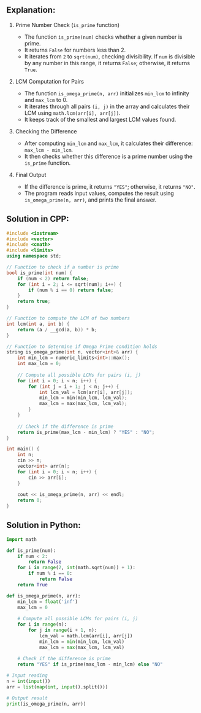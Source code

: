 ## Explanation:
1. Prime Number Check (`is_prime` function) 
   - The function `is_prime(num)` checks whether a given number is prime.  
   - It returns `False` for numbers less than 2.  
   - It iterates from `2` to `sqrt(num)`, checking divisibility. If `num` is divisible by any number in this range, it returns `False`; otherwise, it returns `True`.  

2. LCM Computation for Pairs
   - The function `is_omega_prime(n, arr)` initializes `min_lcm` to infinity and `max_lcm` to 0.  
   - It iterates through all pairs `(i, j)` in the array and calculates their LCM using `math.lcm(arr[i], arr[j])`.  
   - It keeps track of the smallest and largest LCM values found.  

3. Checking the Difference 
   - After computing `min_lcm` and `max_lcm`, it calculates their difference: `max_lcm - min_lcm`.  
   - It then checks whether this difference is a prime number using the `is_prime` function.  

4. Final Output 
   - If the difference is prime, it returns `"YES"`; otherwise, it returns `"NO"`.  
   - The program reads input values, computes the result using `is_omega_prime(n, arr)`, and prints the final answer.



## Solution in CPP:

```cpp
#include <iostream>
#include <vector>
#include <cmath>
#include <limits>
using namespace std;

// Function to check if a number is prime
bool is_prime(int num) {
    if (num < 2) return false;
    for (int i = 2; i <= sqrt(num); i++) {
        if (num % i == 0) return false;
    }
    return true;
}

// Function to compute the LCM of two numbers
int lcm(int a, int b) {
    return (a / __gcd(a, b)) * b;
}

// Function to determine if Omega Prime condition holds
string is_omega_prime(int n, vector<int>& arr) {
    int min_lcm = numeric_limits<int>::max();
    int max_lcm = 0;
    
    // Compute all possible LCMs for pairs (i, j)
    for (int i = 0; i < n; i++) {
        for (int j = i + 1; j < n; j++) {
            int lcm_val = lcm(arr[i], arr[j]);
            min_lcm = min(min_lcm, lcm_val);
            max_lcm = max(max_lcm, lcm_val);
        }
    }
    
    // Check if the difference is prime
    return is_prime(max_lcm - min_lcm) ? "YES" : "NO";
}

int main() {
    int n;
    cin >> n;
    vector<int> arr(n);
    for (int i = 0; i < n; i++) {
        cin >> arr[i];
    }
    
    cout << is_omega_prime(n, arr) << endl;
    return 0;
}
```

## Solution in Python:

```python
import math

def is_prime(num):
    if num < 2:
        return False
    for i in range(2, int(math.sqrt(num)) + 1):
        if num % i == 0:
            return False
    return True

def is_omega_prime(n, arr):
    min_lcm = float('inf')
    max_lcm = 0
    
    # Compute all possible LCMs for pairs (i, j)
    for i in range(n):
        for j in range(i + 1, n):
            lcm_val = math.lcm(arr[i], arr[j])
            min_lcm = min(min_lcm, lcm_val)
            max_lcm = max(max_lcm, lcm_val)
    
    # Check if the difference is prime
    return "YES" if is_prime(max_lcm - min_lcm) else "NO"

# Input reading
n = int(input())
arr = list(map(int, input().split()))

# Output result
print(is_omega_prime(n, arr))
```